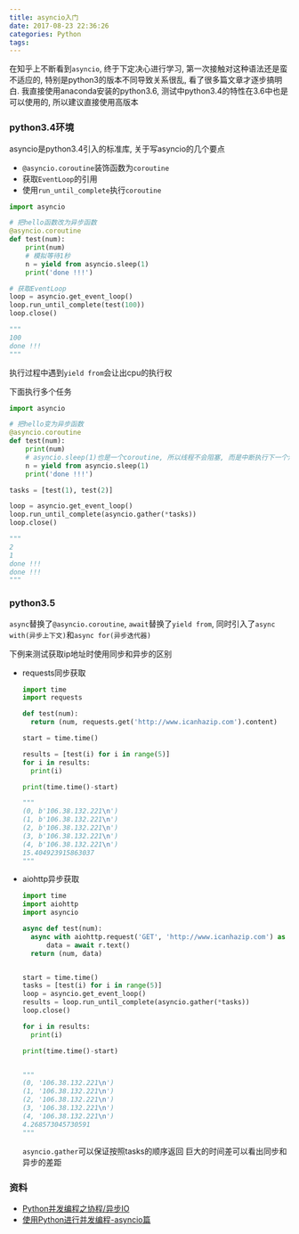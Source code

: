 ```yaml
---
title: asyncio入门
date: 2017-08-23 22:36:26
categories: Python
tags:
---
```


在知乎上不断看到`asyncio`, 终于下定决心进行学习, 第一次接触对这种语法还是蛮不适应的, 特别是python3的版本不同导致关系很乱, 看了很多篇文章才逐步搞明白. 我直接使用anaconda安装的python3.6, 测试中python3.4的特性在3.6中也是可以使用的, 所以建议直接使用高版本

### python3.4环境

asyncio是python3.4引入的标准库, 关于写asyncio的几个要点

- `@asyncio.coroutine`装饰函数为`coroutine`
- 获取`EventLoop`的引用
- 使用`run_until_complete`执行`coroutine`

```python
import asyncio

# 把hello函数改为异步函数
@asyncio.coroutine
def test(num):
	print(num)
    # 模拟等待1秒
	n = yield from asyncio.sleep(1)
	print('done !!!')

# 获取EventLoop
loop = asyncio.get_event_loop()
loop.run_until_complete(test(100))
loop.close()

"""
100
done !!!
"""
```
执行过程中遇到`yield from`会让出cpu的执行权

下面执行多个任务
```python
import asyncio

# 把hello变为异步函数
@asyncio.coroutine
def test(num):
	print(num)
    # asyncio.sleep(1)也是一个coroutine, 所以线程不会阻塞, 而是中断执行下一个消息循环, 实际应用中可以改为对应的IO任务, 如网络IO等
	n = yield from asyncio.sleep(1)
	print('done !!!')

tasks = [test(1), test(2)]

loop = asyncio.get_event_loop()
loop.run_until_complete(asyncio.gather(*tasks))
loop.close()

"""
2
1
done !!!
done !!!
"""
```

<!--more-->


### python3.5

`async`替换了`@asyncio.coroutine`, `await`替换了`yield from`, 同时引入了`async with(异步上下文)`和`async for(异步迭代器) `

下例来测试获取ip地址时使用同步和异步的区别

- requests同步获取
  ```python
  import time
  import requests

  def test(num):
  	return (num, requests.get('http://www.icanhazip.com').content)

  start = time.time()

  results = [test(i) for i in range(5)]
  for i in results:
  	print(i)

  print(time.time()-start)

  """
  (0, b'106.38.132.221\n')
  (1, b'106.38.132.221\n')
  (2, b'106.38.132.221\n')
  (3, b'106.38.132.221\n')
  (4, b'106.38.132.221\n')
  15.404923915863037
  """
  ```
  
- aiohttp异步获取
  ```python
  import time
  import aiohttp
  import asyncio

  async def test(num):
  	async with aiohttp.request('GET', 'http://www.icanhazip.com') as r:
  		data = await r.text()
  	return (num, data)


  start = time.time()
  tasks = [test(i) for i in range(5)]
  loop = asyncio.get_event_loop()
  results = loop.run_until_complete(asyncio.gather(*tasks))
  loop.close()

  for i in results:
  	print(i)

  print(time.time()-start)


  """
  (0, '106.38.132.221\n')
  (1, '106.38.132.221\n')
  (2, '106.38.132.221\n')
  (3, '106.38.132.221\n')
  (4, '106.38.132.221\n')
  4.268573045730591
  """
  ```
  `asyncio.gather`可以保证按照tasks的顺序返回
  巨大的时间差可以看出同步和异步的差距


### 资料

- [Python并发编程之协程/异步IO](https://www.ziwenxie.site/2016/12/19/python-asyncio/)
- [使用Python进行并发编程-asyncio篇](http://www.dongwm.com/archives/%E4%BD%BF%E7%94%A8Python%E8%BF%9B%E8%A1%8C%E5%B9%B6%E5%8F%91%E7%BC%96%E7%A8%8B-asyncio%E7%AF%87/)




